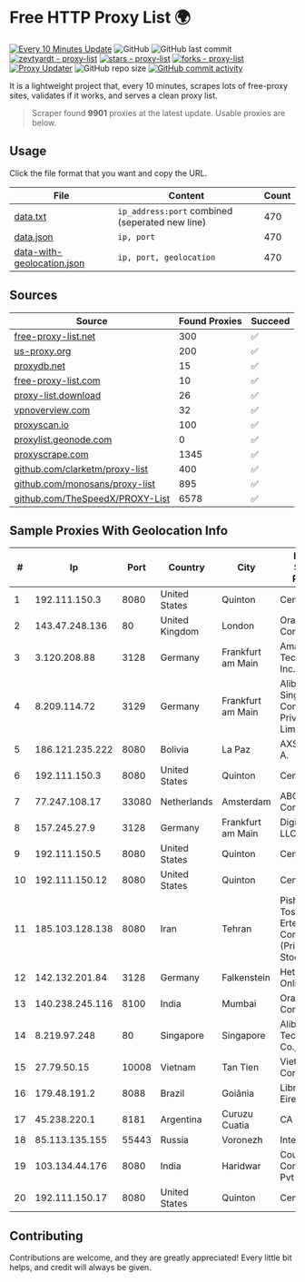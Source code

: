 
# Free HTTP Proxy List 🌍

[![Every 10 Minutes Update](https://github.com/mertguvencli/http-proxy-list/actions/workflows/main.yml/badge.svg?branch=main)](https://github.com/mertguvencli/http-proxy-list/actions/workflows/main.yml)
![GitHub](https://img.shields.io/github/license/mertguvencli/http-proxy-list)
![GitHub last commit](https://img.shields.io/github/last-commit/mertguvencli/http-proxy-list)
[![zevtyardt - proxy-list](https://img.shields.io/static/v1?label=zevtyardt&message=proxy-list&color=blue&logo=github)](https://github.com/zevtyardt/proxy-list "Go to GitHub repo")
[![stars - proxy-list](https://img.shields.io/github/stars/zevtyardt/proxy-list?style=social)](https://github.com/zevtyardt/proxy-list)
[![forks - proxy-list](https://img.shields.io/github/forks/zevtyardt/proxy-list?style=social)](https://github.com/zevtyardt/proxy-list)
[![Proxy Updater](https://github.com/zevtyardt/proxy-list/workflows/Proxy%20Updater/badge.svg)](https://github.com/zevtyardt/proxy-list/actions?query=workflow:"Proxy+Updater")
![GitHub repo size](https://img.shields.io/github/repo-size/zevtyardt/proxy-list)
[![GitHub commit activity](https://img.shields.io/github/commit-activity/m/zevtyardt/proxy-list?logo=commits)](https://github.com/zevtyardt/proxy-list/commits/main)

It is a lightweight project that, every 10 minutes, scrapes lots of free-proxy sites, validates if it works, and serves a clean proxy list.

> Scraper found **9901** proxies at the latest update. Usable proxies are below.

## Usage

Click the file format that you want and copy the URL.

|File|Content|Count|
|----|-------|-----|
|[data.txt](https://raw.githubusercontent.com/mertguvencli/http-proxy-list/main/proxy-list/data.txt)|`ip_address:port` combined (seperated new line)|470|
|[data.json](https://raw.githubusercontent.com/mertguvencli/http-proxy-list/main/proxy-list/data.json)|`ip, port`|470|
|[data-with-geolocation.json](https://raw.githubusercontent.com/mertguvencli/http-proxy-list/main/proxy-list/data-with-geolocation.json)|`ip, port, geolocation`|470|

## Sources

|Source|Found Proxies|Succeed|
|------|-------------|-------|
|[free-proxy-list.net](https://free-proxy-list.net)|300|✅|
|[us-proxy.org](https://www.us-proxy.org)|200|✅|
|[proxydb.net](http://proxydb.net)|15|✅|
|[free-proxy-list.com](https://free-proxy-list.com/?page=&port=&type%5B%5D=http&type%5B%5D=https&up_time=0&search=Search)|10|✅|
|[proxy-list.download](https://www.proxy-list.download/HTTP)|26|✅|
|[vpnoverview.com](https://vpnoverview.com/privacy/anonymous-browsing/free-proxy-servers)|32|✅|
|[proxyscan.io](https://www.proxyscan.io)|100|✅|
|[proxylist.geonode.com](https://proxylist.geonode.com/api/proxy-list?limit=300&page=1&sort_by=lastChecked&sort_type=desc&protocols=http,https)|0|✅|
|[proxyscrape.com](https://api.proxyscrape.com/v2/?request=displayproxies&protocol=http&timeout=10000&country=all&ssl=all&anonymity=all)|1345|✅|
|[github.com/clarketm/proxy-list](https://raw.githubusercontent.com/clarketm/proxy-list/master/proxy-list-raw.txt)|400|✅|
|[github.com/monosans/proxy-list](https://raw.githubusercontent.com/monosans/proxy-list/main/proxies/http.txt)|895|✅|
|[github.com/TheSpeedX/PROXY-List](https://raw.githubusercontent.com/TheSpeedX/PROXY-List/master/http.txt)|6578|✅|


## Sample Proxies With Geolocation Info

|#|Ip|Port|Country|City|Internet Service Provider|
|-|--|----|-------|----|-------------------------|
|1|192.111.150.3|8080|United States|Quinton|Centrilogic|
|2|143.47.248.136|80|United Kingdom|London|Oracle Corporation|
|3|3.120.208.88|3128|Germany|Frankfurt am Main|Amazon Technologies Inc.|
|4|8.209.114.72|3129|Germany|Frankfurt am Main|Alibaba.com Singapore E-Commerce Private Limited|
|5|186.121.235.222|8080|Bolivia|La Paz|AXS Bolivia S. A.|
|6|192.111.150.3|8080|United States|Quinton|Centrilogic|
|7|77.247.108.17|33080|Netherlands|Amsterdam|ABC Consultancy|
|8|157.245.27.9|3128|Germany|Frankfurt am Main|DigitalOcean, LLC|
|9|192.111.150.5|8080|United States|Quinton|Centrilogic|
|10|192.111.150.12|8080|United States|Quinton|Centrilogic|
|11|185.103.128.138|8080|Iran|Tehran|Pishgaman Toseeh Ertebatat Company (Private Joint Stock)|
|12|142.132.201.84|3128|Germany|Falkenstein|Hetzner Online GmbH|
|13|140.238.245.116|8100|India|Mumbai|Oracle Corporation|
|14|8.219.97.248|80|Singapore|Singapore|Alibaba (US) Technology Co., Ltd.|
|15|27.79.50.15|10008|Vietnam|Tan Tien|Viettel Corporation|
|16|179.48.191.2|8088|Brazil|Goiânia|Libre Telecom Eireli|
|17|45.238.220.1|8181|Argentina|Curuzu Cuatia|CA VI CU SRL|
|18|85.113.135.155|55443|Russia|Voronezh|Intercon JSC|
|19|103.134.44.176|8080|India|Haridwar|Countrylink Communiction Pvt Ltd|
|20|192.111.150.17|8080|United States|Quinton|Centrilogic|



## Contributing

Contributions are welcome, and they are greatly appreciated! Every
little bit helps, and credit will always be given.

